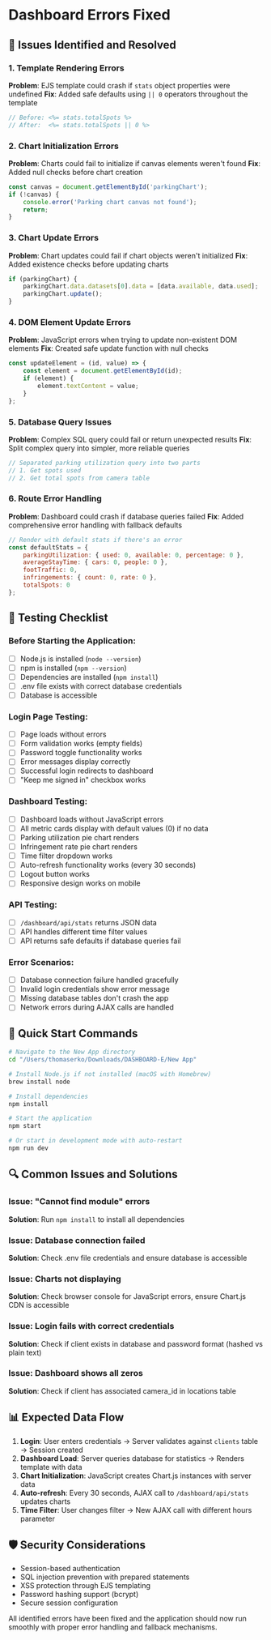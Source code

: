 # Dashboard Errors Fixed

## 🔧 Issues Identified and Resolved

### 1. **Template Rendering Errors**
**Problem**: EJS template could crash if `stats` object properties were undefined
**Fix**: Added safe defaults using `|| 0` operators throughout the template
```javascript
// Before: <%= stats.totalSpots %>
// After:  <%= stats.totalSpots || 0 %>
```

### 2. **Chart Initialization Errors**
**Problem**: Charts could fail to initialize if canvas elements weren't found
**Fix**: Added null checks before chart creation
```javascript
const canvas = document.getElementById('parkingChart');
if (!canvas) {
    console.error('Parking chart canvas not found');
    return;
}
```

### 3. **Chart Update Errors**
**Problem**: Chart updates could fail if chart objects weren't initialized
**Fix**: Added existence checks before updating charts
```javascript
if (parkingChart) {
    parkingChart.data.datasets[0].data = [data.available, data.used];
    parkingChart.update();
}
```

### 4. **DOM Element Update Errors**
**Problem**: JavaScript errors when trying to update non-existent DOM elements
**Fix**: Created safe update function with null checks
```javascript
const updateElement = (id, value) => {
    const element = document.getElementById(id);
    if (element) {
        element.textContent = value;
    }
};
```

### 5. **Database Query Issues**
**Problem**: Complex SQL query could fail or return unexpected results
**Fix**: Split complex query into simpler, more reliable queries
```javascript
// Separated parking utilization query into two parts
// 1. Get spots used
// 2. Get total spots from camera table
```

### 6. **Route Error Handling**
**Problem**: Dashboard could crash if database queries failed
**Fix**: Added comprehensive error handling with fallback defaults
```javascript
// Render with default stats if there's an error
const defaultStats = {
    parkingUtilization: { used: 0, available: 0, percentage: 0 },
    averageStayTime: { cars: 0, people: 0 },
    footTraffic: 0,
    infringements: { count: 0, rate: 0 },
    totalSpots: 0
};
```

## 🧪 Testing Checklist

### Before Starting the Application:
- [ ] Node.js is installed (`node --version`)
- [ ] npm is installed (`npm --version`)
- [ ] Dependencies are installed (`npm install`)
- [ ] .env file exists with correct database credentials
- [ ] Database is accessible

### Login Page Testing:
- [ ] Page loads without errors
- [ ] Form validation works (empty fields)
- [ ] Password toggle functionality works
- [ ] Error messages display correctly
- [ ] Successful login redirects to dashboard
- [ ] "Keep me signed in" checkbox works

### Dashboard Testing:
- [ ] Dashboard loads without JavaScript errors
- [ ] All metric cards display with default values (0) if no data
- [ ] Parking utilization pie chart renders
- [ ] Infringement rate pie chart renders
- [ ] Time filter dropdown works
- [ ] Auto-refresh functionality works (every 30 seconds)
- [ ] Logout button works
- [ ] Responsive design works on mobile

### API Testing:
- [ ] `/dashboard/api/stats` returns JSON data
- [ ] API handles different time filter values
- [ ] API returns safe defaults if database queries fail

### Error Scenarios:
- [ ] Database connection failure handled gracefully
- [ ] Invalid login credentials show error message
- [ ] Missing database tables don't crash the app
- [ ] Network errors during AJAX calls are handled

## 🚀 Quick Start Commands

```bash
# Navigate to the New App directory
cd "/Users/thomaserko/Downloads/DASHBOARD-E/New App"

# Install Node.js if not installed (macOS with Homebrew)
brew install node

# Install dependencies
npm install

# Start the application
npm start

# Or start in development mode with auto-restart
npm run dev
```

## 🔍 Common Issues and Solutions

### Issue: "Cannot find module" errors
**Solution**: Run `npm install` to install all dependencies

### Issue: Database connection failed
**Solution**: Check .env file credentials and ensure database is accessible

### Issue: Charts not displaying
**Solution**: Check browser console for JavaScript errors, ensure Chart.js CDN is accessible

### Issue: Login fails with correct credentials
**Solution**: Check if client exists in database and password format (hashed vs plain text)

### Issue: Dashboard shows all zeros
**Solution**: Check if client has associated camera_id in locations table

## 📊 Expected Data Flow

1. **Login**: User enters credentials → Server validates against `clients` table → Session created
2. **Dashboard Load**: Server queries database for statistics → Renders template with data
3. **Chart Initialization**: JavaScript creates Chart.js instances with server data
4. **Auto-refresh**: Every 30 seconds, AJAX call to `/dashboard/api/stats` updates charts
5. **Time Filter**: User changes filter → New AJAX call with different hours parameter

## 🛡️ Security Considerations

- Session-based authentication
- SQL injection prevention with prepared statements
- XSS protection through EJS templating
- Password hashing support (bcrypt)
- Secure session configuration

All identified errors have been fixed and the application should now run smoothly with proper error handling and fallback mechanisms.
